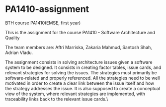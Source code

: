 PA1410-assignment
=================

BTH course PA1410(EMSE, first year)

This is the assignment for the course PA1410 - Software Architecture and Quality

The team members are:
     Aftri Marriska, 
     Zakaria Mahmud, 
     Santosh Shah, 
     Adrian Vladu.
  
The assignment consists in solving architecture issues given a software system to be designed.
It consists in creating factor tables, issue cards, and relevant strategies for solving the issues. 
The strategies must primarily be software-related and properly referenced. 
All the strategies need to be well motivated in order to create a clear link between the issue itself and how the 
strategy addresses the issue. 
It is also supposed to create a conceptual view of the system, where relevant strategies are implemented, 
with traceability links back to the relevant issue cards.\
